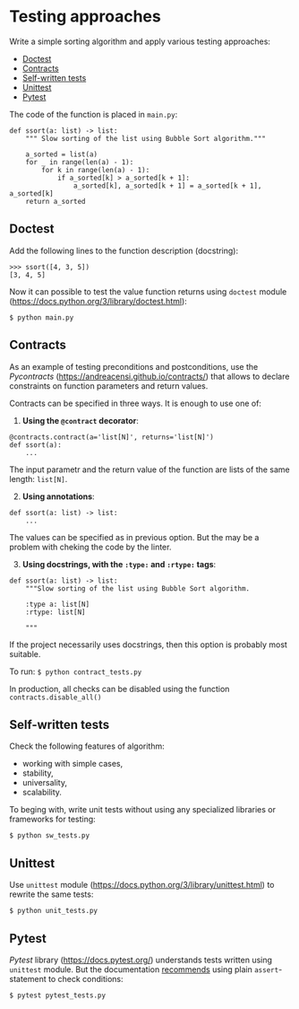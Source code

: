 # Testing approaches

Write a simple sorting algorithm and apply various testing approaches:
- [Doctest](#doctest)
- [Contracts](#contracts)
- [Self-written tests](#self-written-tests)
- [Unittest](#unittest)
- [Pytest](#pytest)

The code of the function is placed in `main.py`:
```
def ssort(a: list) -> list:
    """ Slow sorting of the list using Bubble Sort algorithm."""

    a_sorted = list(a)
    for _ in range(len(a) - 1):
        for k in range(len(a) - 1):
            if a_sorted[k] > a_sorted[k + 1]:
                a_sorted[k], a_sorted[k + 1] = a_sorted[k + 1], a_sorted[k]
    return a_sorted
```


## Doctest

Add the following lines to the function description (docstring):
```
>>> ssort([4, 3, 5])
[3, 4, 5]
```
Now it can possible to test the value function returns using `doctest` module (https://docs.python.org/3/library/doctest.html):

`$ python main.py`


## Contracts

As an example of testing preconditions and postconditions, use the _Pycontracts_ (https://andreacensi.github.io/contracts/) that allows to declare constraints on function parameters and return values.

Contracts can be specified in three ways. It is enough to use one of:

1. __Using the `@contract` decorator__:
```
@contracts.contract(a='list[N]', returns='list[N]')
def ssort(a):
    ...
```
The input parametr and the return value of the function are lists of the same length: `list[N]`.

2. __Using annotations__:
```
def ssort(a: list) -> list:
    ...
```
The values can be specified as in previous option. But the may be a problem with cheking the code by the linter. 

3. __Using docstrings, with the `:type:` and `:rtype:` tags__:
```
def ssort(a: list) -> list:
    """Slow sorting of the list using Bubble Sort algorithm.

    :type a: list[N]
    :rtype: list[N]

    """
```
If the project necessarily uses docstrings, then this option is probably most suitable.

To run: `$ python contract_tests.py`

In production, all checks can be disabled using the function `contracts.disable_all()`


## Self-written tests

Check the following features of algorithm: 
 - working with simple cases, 
 - stability, 
 - universality, 
 - scalability.

To beging with, write unit tests without using any specialized libraries or frameworks for testing:

`$ python sw_tests.py`


## Unittest

Use `unittest` module (https://docs.python.org/3/library/unittest.html) to rewrite the same tests:

`$ python unit_tests.py`


## Pytest

_Pytest_ library (https://docs.pytest.org/) understands tests written using `unittest` module. But the documentation [recommends](https://docs.pytest.org/how-to/unittest.html) using plain `assert`-statement to check conditions:

`$ pytest pytest_tests.py`
